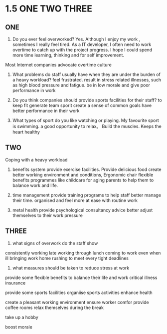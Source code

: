 # 1.5 ONE TWO THREE

## ONE

1. Do you ever feel overworked?
Yes. Although I enjoy my work , sometimes I  really feel tired. As a IT developer, I often need to work overtime to catch up with the project progress. I hope I could spend more time learning, thinking and for self improvement.

Most Internet companies advocate overtime culture

1. What problems do staff usually have when they are under the burden of a heavy workload?
feel frustrated. 
result in stress related illnesses, such as high blood pressure and fatigue.
be in low morale and give poor performance in work

1. Do you think companies should provide sports facilities for their staff?
to keep fit
generate team sporit
create a sense of common goals 
have better performance in their work


1. What types of sport do you  like watching or playing.
My favourite sport is swimming. 
a good opportunity to relax。
Build the muscles.
Keeps the heart healthy



## TWO

Coping with a heavy workload

1. benefits system
provide exercise facilities.
Provide delicious food
create better working environment and conditions, Ergonomic chair
flexible benefits programmes like childcare for aging parents to help them to  balance work and life.

1. time management
provide training programs to help staff better manage their time.
organised and feel more at ease with routine work

1. metal health
provide psychological consultancy advice
better adjust themselves to their work pressure

## THREE
1. what signs of overwork do the staff show

consistently working late
working through lunch
coming to work even when ill
bringing work home
rushing to meet every tight deadlines 



1. what measures should be taken to reduce stress at work


provide some flexible benefits to balance their life and work
critical illness insurance

provide some sports facilities 
organiise sports activities
enhance health

create a pleasant working environment 
ensure worker comfor 
provide coffee rooms
relax themselves during the break

take up a hobby

boost morale
